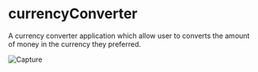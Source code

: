 # currencyConverter
A currency converter application which allow user to converts the amount of money in the currency they preferred. 

![Capture](https://user-images.githubusercontent.com/63464134/136712003-831eb22f-31bd-44c5-9a11-ab032a84ba44.JPG)
